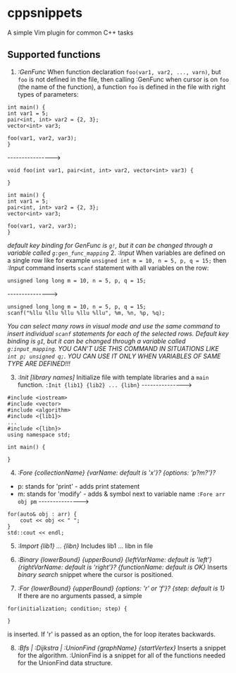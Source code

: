 # cppsnippets
A simple Vim plugin for common C++ tasks

## Supported functions
1. *:GenFunc*
When function declaration `foo(var1, var2, ..., varn)`, but `foo` is not defined in the file,  then calling :GenFunc when cursor is on `foo` (the name of the function), a function `foo` is defined in the file with right types of parameters:
```
int main() {
int var1 = 5;
pair<int, int> var2 = {2, 3};
vector<int> var3;

foo(var1, var2, var3);
}
```
---------------->
```
void foo(int var1, pair<int, int> var2, vector<int> var3) {

}

int main() {
int var1 = 5;
pair<int, int> var2 = {2, 3};
vector<int> var3;

foo(var1, var2, var3);
}
```
*default key binding for GenFunc is `g!`, but it can be changed through a variable called `g:gen_func_mapping`*
2. *:Input*
When variables are defined on a single row like for example `unsigned int m = 10, n = 5, p, q = 15;` then *:Input* command inserts `scanf` statement with all variables on the row:
```
unsigned long long m = 10, n = 5, p, q = 15;
```
--------------->
```
unsigned long long m = 10, n = 5, p, q = 15;
scanf("%llu %llu %llu %llu %llu", %m, %n, %p, %q);
```
*You can select many rows in visual mode and use the same command to insert individual `scanf` statements for each of the selected rows. Default key binding is `gI`, but it can be changed through a variable called `g:input_mapping`. YOU CAN'T USE THIS COMMAND IN SITUATIONS LIKE `int p; unsigned q;`. YOU CAN USE IT ONLY WHEN VARIABLES OF SAME TYPE ARE DEFINED!!!*   

3. *:Init [library names]*
Initialize file with template libraries and a `main` function. 
`:Init {lib1} {lib2} ... {libn}`
--------------->
```
#include <iostream>
#include <vector>
#include <algorithm>
#include <{lib1}>
...
#include <{libn}>
using namespace std;

int main() {

}
```   

4. *:Fore {collectionName} {varName: default is 'x'}? {options: 'p?m?'}?*
- p: stands for 'print' - adds print statement
- m: stands for 'modify' - adds & symbol next to variable name
`:Fore arr obj pm`
--------------->
```
for(auto& obj : arr) {
    cout << obj << " ";
}
std::cout << endl;
```

5. *:Import {lib1} ... {libn}*
Includes lib1 ... libn in file

6. *:Binary {lowerBound} {upperBound} {leftVarName: default is 'left'} {rightVarName: default is 'right'}? {functionName: default is OK}*
Inserts *binary search* snippet where the cursor is positioned.

7. *:For {lowerBound} {upperBound} {options: 'r' or 'f'}? {step: default is 1}*
If there are no arguments passed, a simple
```
for(initialization; condition; step) {

}
```
is inserted.
If 'r' is passed as an option, the for loop iterates backwards.

8. *:Bfs | :Dijkstra | :UnionFind {graphName} {startVertex}*
Inserts a snippet for the algorithm. :UnionFind is a snippet for all of the functions needed for the UnionFind data structure.
